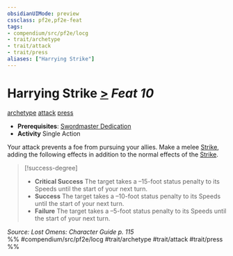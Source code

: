 ```yaml
---
obsidianUIMode: preview
cssclass: pf2e,pf2e-feat
tags:
- compendium/src/pf2e/locg
- trait/archetype
- trait/attack
- trait/press
aliases: ["Harrying Strike"]
---
```

# Harrying Strike  [>](../../Rules/core-rulebook/chapter-9-playing-the-game.md#Actions "Single Action") *Feat 10*  
[archetype](../../Rules/traits/archetype.md)  [attack](../../Rules/traits/attack.md)  [press](../../Rules/traits/press.md)  

- **Prerequisites**: [Swordmaster Dedication](swordmaster-dedication-locg.md)
- **Activity** Single Action

Your attack prevents a foe from pursuing your allies. Make a melee [Strike](../../Rules/actions/strike.md), adding the following effects in addition to the normal effects of the [Strike](../../Rules/actions/strike.md).

> [!success-degree] 
> - **Critical Success** The target takes a –15-foot status penalty to its Speeds until the start of your next turn.
> - **Success** The target takes a –10-foot status penalty to its Speeds until the start of your next turn.
> - **Failure** The target takes a –5-foot status penalty to its Speeds until the start of your next turn.

*Source: Lost Omens: Character Guide p. 115*  
%% #compendium/src/pf2e/locg #trait/archetype #trait/attack #trait/press %%